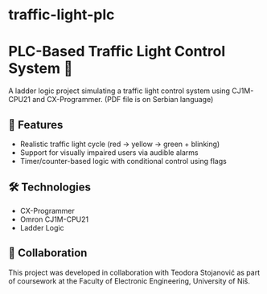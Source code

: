 # traffic-light-plc
# PLC-Based Traffic Light Control System 🚦

A ladder logic project simulating a traffic light control system using CJ1M-CPU21 and CX-Programmer.
(PDF file is on Serbian language)

## 📌 Features
- Realistic traffic light cycle (red → yellow → green + blinking)
- Support for visually impaired users via audible alarms
- Timer/counter-based logic with conditional control using flags

## 🛠 Technologies
- CX-Programmer
- Omron CJ1M-CPU21
- Ladder Logic

## 🤝 Collaboration
This project was developed in collaboration with Teodora Stojanović as part of coursework at the Faculty of Electronic Engineering, University of Niš.
